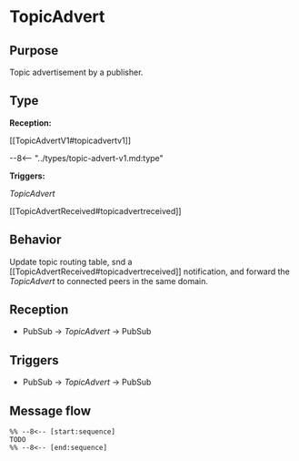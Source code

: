 # TopicAdvert

## Purpose

<!-- --8<-- [start:purpose] -->
Topic advertisement by a publisher.
<!-- --8<-- [end:purpose] -->

## Type

<!-- --8<-- [start:type] -->
**Reception:**

[[TopicAdvertV1#topicadvertv1]]

--8<-- "../types/topic-advert-v1.md:type"

**Triggers:**

*TopicAdvert*

[[TopicAdvertReceived#topicadvertreceived]]
<!-- --8<-- [end:type] -->

## Behavior

<!-- --8<-- [start:behavior] -->
Update topic routing table,
snd a [[TopicAdvertReceived#topicadvertreceived]] notification,
and forward the *TopicAdvert* to connected peers in the same domain.
<!-- --8<-- [end:behavior] -->

## Reception

<!-- --8<-- [start:reception] -->
- PubSub $\to$ *TopicAdvert* $\to$ PubSub
<!-- --8<-- [end:reception] -->

## Triggers

<!-- --8<-- [start:triggers] -->
- PubSub $\to$ *TopicAdvert* $\to$ PubSub
<!-- --8<-- [end:triggers] -->

## Message flow

<!-- --8<-- [start:messages] -->
```mermaid
%% --8<-- [start:sequence]
TODO
%% --8<-- [end:sequence]
```
<!-- --8<-- [end:messages] -->
